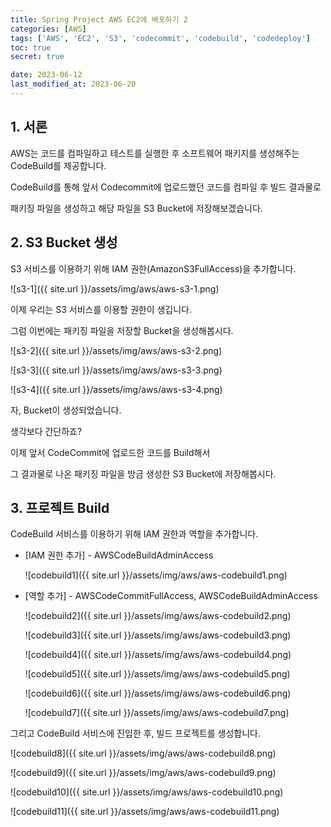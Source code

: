 ```yaml
---
title: Spring Project AWS EC2에 배포하기 2
categories: [AWS]
tags: ['AWS', 'EC2', 'S3', 'codecommit', 'codebuild', 'codedeploy']
toc: true
secret: true

date: 2023-06-12
last_modified_at: 2023-06-20
---
```


## 1. 서론

AWS는 코드를 컴파일하고 테스트를 실행한 후 소프트웨어 패키지를 생성해주는 CodeBuild를 제공합니다.

CodeBuild를 통해 앞서 Codecommit에 업로드했던 코드를 컴파일 후 빌드 결과물로

패키징 파일을 생성하고 해당 파일을 S3 Bucket에 저장해보겠습니다.

## 2. S3 Bucket 생성

S3 서비스를 이용하기 위해 IAM 권한(AmazonS3FullAccess)을 추가합니다.

   ![s3-1]({{ site.url }}/assets/img/aws/aws-s3-1.png)

이제 우리는 S3 서비스를 이용할 권한이 생깁니다.

그럼 이번에는 패키징 파일을 저장할 Bucket을 생성해봅시다.

![s3-2]({{ site.url }}/assets/img/aws/aws-s3-2.png)

![s3-3]({{ site.url }}/assets/img/aws/aws-s3-3.png)

![s3-4]({{ site.url }}/assets/img/aws/aws-s3-4.png)

자, Bucket이 생성되었습니다.

생각보다 간단하죠?

이제 앞서 CodeCommit에 업로드한 코드를 Build해서

그 결과물로 나온 패키징 파일을 방금 생성한 S3 Bucket에 저장해봅시다.

## 3. 프로젝트 Build

CodeBuild 서비스를 이용하기 위해 IAM 권한과 역할을 추가합니다.

* [IAM 권한 추가] - AWSCodeBuildAdminAccess

   ![codebuild1]({{ site.url }}/assets/img/aws/aws-codebuild1.png)

* [역할 추가] - AWSCodeCommitFullAccess, AWSCodeBuildAdminAccess

   ![codebuild2]({{ site.url }}/assets/img/aws/aws-codebuild2.png)

   ![codebuild3]({{ site.url }}/assets/img/aws/aws-codebuild3.png)

   ![codebuild4]({{ site.url }}/assets/img/aws/aws-codebuild4.png)

   ![codebuild5]({{ site.url }}/assets/img/aws/aws-codebuild5.png)

   ![codebuild6]({{ site.url }}/assets/img/aws/aws-codebuild6.png)

   ![codebuild7]({{ site.url }}/assets/img/aws/aws-codebuild7.png)

그리고 CodeBuild 서비스에 진입한 후, 빌드 프로젝트를 생성합니다.

![codebuild8]({{ site.url }}/assets/img/aws/aws-codebuild8.png)

![codebuild9]({{ site.url }}/assets/img/aws/aws-codebuild9.png)

![codebuild10]({{ site.url }}/assets/img/aws/aws-codebuild10.png)

![codebuild11]({{ site.url }}/assets/img/aws/aws-codebuild11.png)
